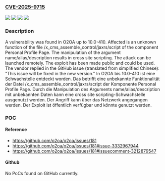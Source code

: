### [CVE-2025-9715](https://cve.mitre.org/cgi-bin/cvename.cgi?name=CVE-2025-9715)
![](https://img.shields.io/static/v1?label=Product&message=O2OA&color=blue)
![](https://img.shields.io/static/v1?label=Version&message=10.0-410%20&color=brightgreen)
![](https://img.shields.io/static/v1?label=Vulnerability&message=Code%20Injection&color=brightgreen)
![](https://img.shields.io/static/v1?label=Vulnerability&message=Cross%20Site%20Scripting&color=brightgreen)

### Description

A vulnerability was found in O2OA up to 10.0-410. Affected is an unknown function of the file /x_cms_assemble_control/jaxrs/script of the component Personal Profile Page. The manipulation of the argument name/alias/description results in cross site scripting. The attack can be launched remotely. The exploit has been made public and could be used. The vendor replied in the GitHub issue (translated from simplified Chinese): "This issue will be fixed in the new version."
In O2OA bis 10.0-410 ist eine Schwachstelle entdeckt worden. Das betrifft eine unbekannte Funktionalität der Datei /x_cms_assemble_control/jaxrs/script der Komponente Personal Profile Page. Durch die Manipulation des Arguments name/alias/description mit unbekannten Daten kann eine cross site scripting-Schwachstelle ausgenutzt werden. Der Angriff kann über das Netzwerk angegangen werden. Der Exploit ist öffentlich verfügbar und könnte genutzt werden.

### POC

#### Reference
- https://github.com/o2oa/o2oa/issues/181
- https://github.com/o2oa/o2oa/issues/181#issue-3332967944
- https://github.com/o2oa/o2oa/issues/181#issuecomment-3212879547

#### Github
No PoCs found on GitHub currently.

